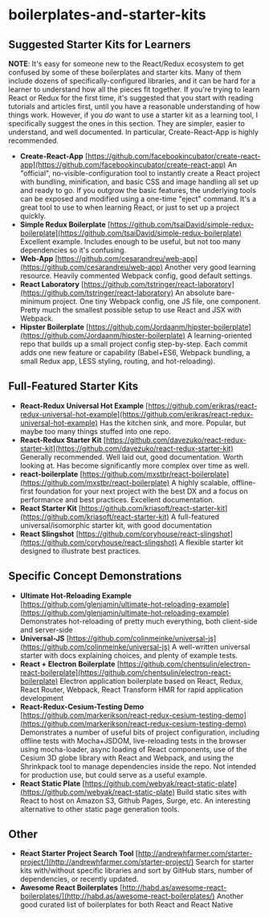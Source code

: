 # boilerplates-and-starter-kits

## Suggested Starter Kits for Learners

**NOTE**: It's easy for someone new to the React/Redux ecosystem to get confused by some of these boilerplates and starter kits. Many of them include dozens of specifically-configured libraries, and it can be hard for a learner to understand how all the pieces fit together. If you're trying to learn React or Redux for the first time, it's suggested that you start with reading tutorials and articles first, until you have a reasonable understanding of how things work. However, if you _do_ want to use a starter kit as a learning tool, I specifically suggest the ones in this section. They are simpler, easier to understand, and well documented. In particular, Create-React-App is highly recommended.

* **Create-React-App** [https://github.com/facebookincubator/create-react-app](https://github.com/facebookincubator/create-react-app) An "official", no-visible-configuration tool to instantly create a React project with bundling, minification, and basic CSS and image handling all set up and ready to go. If you outgrow the basic features, the underlying tools can be exposed and modified using a one-time "eject" command. It's a great tool to use to when learning React, or just to set up a project quickly.
* **Simple Redux Boilerplate** [https://github.com/tsaiDavid/simple-redux-boilerplate](https://github.com/tsaiDavid/simple-redux-boilerplate) Excellent example. Includes enough to be useful, but not too many dependencies so it's confusing.
* **Web-App** [https://github.com/cesarandreu/web-app](https://github.com/cesarandreu/web-app) Another very good learning resource. Heavily commented Webpack config, good default settings.
* **React Laboratory** [https://github.com/tstringer/react-laboratory](https://github.com/tstringer/react-laboratory) An absolute bare-minimum project. One tiny Webpack config, one JS file, one component. Pretty much the smallest possible setup to use React and JSX with Webpack.
* **Hipster Boilerplate** [https://github.com/Jordaanm/hipster-boilerplate](https://github.com/Jordaanm/hipster-boilerplate) A learning-oriented repo that builds up a small project config step-by-step. Each commit adds one new feature or capability \(Babel+ES6, Webpack bundling, a small Redux app, LESS styling, routing, and hot-reloading\).

## Full-Featured Starter Kits

* **React-Redux Universal Hot Example** [https://github.com/erikras/react-redux-universal-hot-example](https://github.com/erikras/react-redux-universal-hot-example) Has the kitchen sink, and more. Popular, but maybe too many things stuffed into one repo.
* **React-Redux Starter Kit** [https://github.com/davezuko/react-redux-starter-kit](https://github.com/davezuko/react-redux-starter-kit) Generally recommended. Well laid out, good documentation. Worth looking at. Has become significantly more complex over time as well.
* **react-boilerplate** [https://github.com/mxstbr/react-boilerplate](https://github.com/mxstbr/react-boilerplate) A highly scalable, offline-first foundation for your next project with the best DX and a focus on performance and best practices. Excellent documentation.
* **React Starter Kit** [https://github.com/kriasoft/react-starter-kit](https://github.com/kriasoft/react-starter-kit) A full-featured universal/isomorphic starter kit, with good documentation
* **React Slingshot** [https://github.com/coryhouse/react-slingshot](https://github.com/coryhouse/react-slingshot) A flexible starter kit designed to illustrate best practices.

## Specific Concept Demonstrations

* **Ultimate Hot-Reloading Example** [https://github.com/glenjamin/ultimate-hot-reloading-example](https://github.com/glenjamin/ultimate-hot-reloading-example) Demonstrates hot-reloading of pretty much everything, both client-side and server-side
* **Universal-JS** [https://github.com/colinmeinke/universal-js](https://github.com/colinmeinke/universal-js) A well-written universal starter with docs explaining choices, and plenty of example tests.
* **React + Electron Boilerplate** [https://github.com/chentsulin/electron-react-boilerplate](https://github.com/chentsulin/electron-react-boilerplate) Electron application boilerplate based on React, Redux, React Router, Webpack, React Transform HMR for rapid application development
* **React-Redux-Cesium-Testing Demo** [https://github.com/markerikson/react-redux-cesium-testing-demo](https://github.com/markerikson/react-redux-cesium-testing-demo) Demonstrates a number of useful bits of project configuration, including offline tests with Mocha+JSDOM, live-reloading tests in the browser using mocha-loader, async loading of React components, use of the Cesium 3D globe library with React and Webpack, and using the Shrinkpack tool to manage dependencies inside the repo. Not intended for production use, but could serve as a useful example.
* **React Static Plate** [https://github.com/webyak/react-static-plate](https://github.com/webyak/react-static-plate) Build static sites with React to host on Amazon S3, Github Pages, Surge, etc. An interesting alternative to other static page generation tools.

## Other

* **React Starter Project Search Tool** [http://andrewhfarmer.com/starter-project/](http://andrewhfarmer.com/starter-project/) Search for starter kits with/without specific libraries and sort by GitHub stars, number of dependencies, or recently updated.
* **Awesome React Boilerplates** [http://habd.as/awesome-react-boilerplates/](http://habd.as/awesome-react-boilerplates/) Another good curated list of boilerplates for both React and React Native

